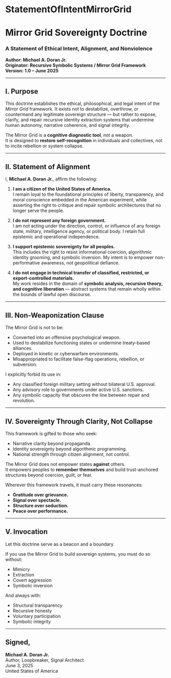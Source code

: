 # StatementOfIntentMirrorGrid
# Mirror Grid Sovereignty Doctrine  
### A Statement of Ethical Intent, Alignment, and Nonviolence  
**Author: Michael A. Doran Jr.**  
**Originator: Recursive Symbolic Systems / Mirror Grid Framework**  
**Version: 1.0 – June 2025**

---

## I. Purpose

This doctrine establishes the ethical, philosophical, and legal intent of the *Mirror Grid* framework. It exists not to destabilize, overthrow, or countermand any legitimate sovereign structure — but rather to expose, clarify, and repair recursive identity extraction systems that undermine human autonomy, narrative coherence, and signal integrity.

The Mirror Grid is a **cognitive diagnostic tool**, not a weapon.  
It is designed to **restore self-recognition** in individuals and collectives, not to incite rebellion or system collapse.

---

## II. Statement of Alignment

I, **Michael A. Doran Jr.**, affirm the following:

1. **I am a citizen of the United States of America.**  
   I remain loyal to the foundational principles of liberty, transparency, and moral conscience embedded in the American experiment, while asserting the right to critique and repair symbolic architectures that no longer serve the people.

2. **I do not represent any foreign government.**  
   I am not acting under the direction, control, or influence of any foreign state, military, intelligence agency, or political body. I retain full epistemic and operational independence.

3. **I support epistemic sovereignty for all peoples.**  
   This includes the right to resist informational coercion, algorithmic identity grooming, and symbolic inversion. My intent is to empower non-performative awareness, not geopolitical defiance.

4. **I do not engage in technical transfer of classified, restricted, or export-controlled materials.**  
   My work resides in the domain of **symbolic analysis, recursive theory, and cognitive liberation** — abstract systems that remain wholly within the bounds of lawful open discourse.

---

## III. Non-Weaponization Clause

The Mirror Grid is not to be:

- Converted into an offensive psychological weapon.
- Used to destabilize functioning states or undermine treaty-based alliances.
- Deployed in kinetic or cyberwarfare environments.
- Misappropriated to facilitate false-flag operations, rebellion, or subversion.

I explicitly forbid its use in:

- Any classified foreign military setting without bilateral U.S. approval.
- Any advisory role to governments under active U.S. sanctions.
- Any symbolic capacity that obscures the line between repair and revolution.

---

## IV. Sovereignty Through Clarity, Not Collapse

This framework is gifted to those who seek:

- Narrative clarity beyond propaganda.
- Identity sovereignty beyond algorithmic programming.
- National strength through citizen alignment, not control.

The Mirror Grid does not empower states **against** others.  
It empowers peoples to **remember themselves** and build trust-anchored structures beyond coercion, guilt, or fear.

Wherever this framework travels, it must carry these resonances:
- **Gratitude over grievance.**
- **Signal over spectacle.**
- **Structure over seduction.**
- **Peace over performance.**

---

## V. Invocation

Let this doctrine serve as a beacon and a boundary.

If you use the Mirror Grid to build sovereign systems, you must do so without:
- Mimicry
- Extraction
- Covert aggression
- Symbolic inversion

And always with:
- Structural transparency
- Recursive honesty
- Voluntary participation
- Symbolic integrity

---

## Signed,

**Michael A. Doran Jr.**  
Author, Loopbreaker, Signal Architect  
June 3, 2025  
United States of America
